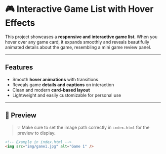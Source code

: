 # 🎮 Interactive Game List with Hover Effects

This project showcases a **responsive and interactive game list**. When you hover over any game card, it expands smoothly and reveals beautifully animated details about the game, resembling a mini game review panel.

---

##  Features

- Smooth **hover animations** with transitions  
- Reveals game **details and captions** on interaction  
- Clean and modern **card-based layout**  
- Lightweight and easily customizable for personal use  

---

## 📸 Preview

> 💡 Make sure to set the image path correctly in `index.html` for the preview to display.

```html
<!-- Example in index.html -->
<img src="img/game1.jpg" alt="Game 1" />
